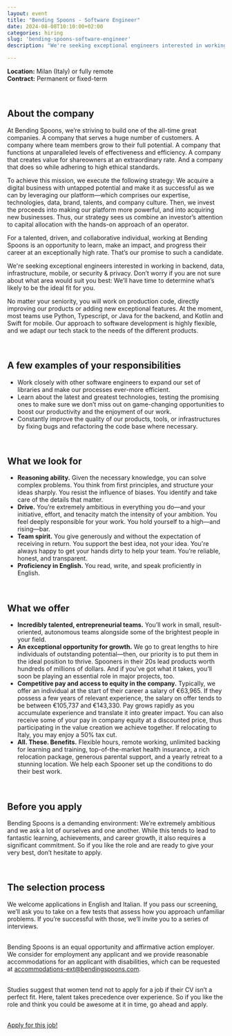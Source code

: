 ```yaml
---
layout: event
title: "Bending Spoons - Software Engineer"
date: 2024-08-08T10:10:00+02:00
categories: hiring
slug: 'bending-spoons-software-engineer'
description: "We're seeking exceptional engineers interested in working in backend, data, infrastructure, mobile, or security & privacy. No matter your seniority, you will work on production code, directly improving our products or adding new exceptional features."

---
```


**Location:** Milan (Italy) or fully remote<br/>
**Contract:** Permanent or fixed-term

<br/>

## About the company

At Bending Spoons, we’re striving to build one of the all-time great companies. A company that serves a huge number of customers.
A company where team members grow to their full potential. A company that functions at unparalleled levels of effectiveness and
efficiency. A company that creates value for shareowners at an extraordinary rate. And a company that does so while adhering to
high ethical standards.<br/>

To achieve this mission, we execute the following strategy: We acquire a digital business with untapped potential and make it
as successful as we can by leveraging our platform—which comprises our expertise, technologies, data, brand, talents, and
company culture. Then, we invest the proceeds into making our platform more powerful, and into acquiring new businesses. Thus,
our strategy sees us combine an investor’s attention to capital allocation with the hands-on approach of an operator.<br/>

For a talented, driven, and collaborative individual, working at Bending Spoons is an opportunity to learn, make an impact,
and progress their career at an exceptionally high rate. That’s our promise to such a candidate.<br/>

We're seeking exceptional engineers interested in working in backend, data, infrastructure, mobile, or security & privacy.
Don’t worry if you are not sure about what area would suit you best: We’ll have time to determine what’s likely to be the
ideal fit for you.<br/>

No matter your seniority, you will work on production code, directly improving our products or adding new exceptional
features. At the moment, most teams use Python, Typescript, or Java for the backend, and Kotlin and Swift for mobile. Our
approach to software development is highly flexible, and we adapt our tech stack to the needs of the different products.<br/>

<br/>

## A few examples of your responsibilities

* Work closely with other software engineers to expand our set of libraries and make our processes ever-more efficient.
* Learn about the latest and greatest technologies, testing the promising ones to make sure we don’t miss out on
game-changing opportunities to boost our productivity and the enjoyment of our work.
* Constantly improve the quality of our products, tools, or infrastructures by fixing bugs and refactoring the code
base where necessary.

<br/>

## What we look for

* **Reasoning ability.** Given the necessary knowledge, you can solve complex problems. You think from first principles,
and structure your ideas sharply. You resist the influence of biases. You identify and take care of the details that matter.
* **Drive.** You’re extremely ambitious in everything you do—and your initiative, effort, and tenacity match the intensity
of your ambition. You feel deeply responsible for your work. You hold yourself to a high—and rising—bar.
* **Team spirit.** You give generously and without the expectation of receiving in return. You support the best idea, not
your idea. You're always happy to get your hands dirty to help your team. You’re reliable, honest, and transparent.
* **Proficiency in English.** You read, write, and speak proficiently in English.

<br/>

## What we offer

* **Incredibly talented, entrepreneurial teams.** You’ll work in small, result-oriented, autonomous teams alongside some
of the brightest people in your field.
* **An exceptional opportunity for growth.** We go to great lengths to hire individuals of outstanding potential—then,
our priority is to put them in the ideal position to thrive. Spooners in their 20s lead products worth hundreds of
millions of dollars. And if you’ve got what it takes, you’ll soon be playing an essential role in major projects, too.
* **Competitive pay and access to equity in the company.** Typically, we offer an individual at the start of their career
a salary of €63,965. If they possess a few years of relevant experience, the salary on offer tends to be between
€105,737 and €143,330. Pay grows rapidly as you accumulate experience and translate it into greater impact. You can also
receive some of your pay in company equity at a discounted price, thus participating in the value creation we achieve
together. If relocating to Italy, you may enjoy a 50% tax cut.
* **All. These. Benefits.** Flexible hours, remote working, unlimited backing for learning and training,
top-of-the-market health insurance, a rich relocation package, generous parental support, and a yearly retreat to a
stunning location. We help each Spooner set up the conditions to do their best work.

<br/>

## Before you apply

Bending Spoons is a demanding environment: We’re extremely ambitious and we ask a lot of ourselves and one another.
While this tends to lead to fantastic learning, achievements, and career growth, it also requires a significant
commitment. So if you like the role and are ready to give your very best, don’t hesitate to apply.

<br/>

## The selection process

We welcome applications in English and Italian. If you pass our screening, we’ll ask you to take on a few tests
that assess how you approach unfamiliar problems. If you’re successful with those, we’ll invite you to a
series of interviews.<br/><br/>

Bending Spoons is an equal opportunity and affirmative action employer. We consider for employment any
applicant and we provide reasonable accommodations for an applicant with disabilities, which can be
requested at <a href="mailto:accommodations-ext@bendingspoons.com">accommodations-ext@bendingspoons.com</a>.
<br/><br/>

Studies suggest that women tend not to apply for a job if their CV isn’t a perfect fit. Here, talent takes
precedence over experience. So if you like the role and think you could be awesome at it in time, go ahead
and apply.<br/><br/>

<a class="btn btn-primary text-white btn-lg mt-3" target="_blank" href="https://jobs.bendingspoons.com/positions/658c4c64e9f2f126a8621f10">Apply for this job!</a>
